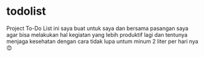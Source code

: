 # todolist
Project To-Do List ini saya buat untuk saya dan bersama pasangan saya agar bisa melakukan hal kegiatan yang lebih produktif lagi dan tentunya menjaga kesehatan dengan cara tidak lupa untum minum 2 liter per hari nya 😊
